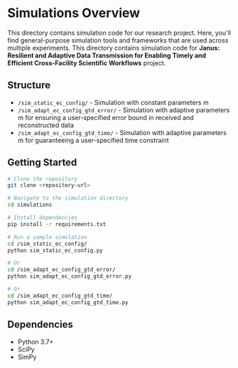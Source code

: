 # Simulations Overview

This directory contains simulation code for our research project. Here, you'll find general-purpose simulation tools and frameworks that are used across multiple experiments.
This directory contains simulation code for **Janus: Resilient and Adaptive Data Transmission for Enabling Timely and Efficient Cross-Facility Scientific Workflows** project. 

## Structure

- `/sim_static_ec_config/` - Simulation with constant parameters m
- `/sim_adapt_ec_config_gtd_error/` - Simulation with adaptive parameters m for ensuring a user-specified error bound in received and reconstructed data
- `/sim_adapt_ec_config_gtd_time/` - Simulation with adaptive parameters m for guaranteeing a user-specified time constraint

## Getting Started

```bash
# Clone the repository
git clone <repository-url>

# Navigate to the simulation directory
cd simulations

# Install dependencies
pip install -r requirements.txt

# Run a sample simulation
cd /sim_static_ec_config/
python sim_static_ec_config.py

# Or
cd /sim_adapt_ec_config_gtd_error/
python sim_adapt_ec_config_gtd_error.py

# Or
cd /sim_adapt_ec_config_gtd_time/
python sim_adapt_ec_config_gtd_time.py
```


## Dependencies

- Python 3.7+
- SciPy
- SimPy

